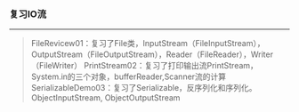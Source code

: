 ### 复习IO流
--------------
> FileRevicew01：复习了File类，InputStream（FileInputStream），OutputStream（FileOutputStream），Reader（FileReader），Writer（FileWriter）
>  PrintStream02：复习了打印输出流PrintStream，System.in的三个对象，bufferReader,Scanner流的计算
>  SerializableDemo03：复习了Serializable，反序列化和序列化。ObjectInputStream, ObjectOutputStream